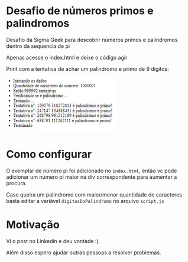 # Desafio de números primos e palindromos

Desafio da Sigma Geek para descobrir números primos e palindromos dentro da sequencia de pi

Apenas acesse o index.html e deixe o código agir

Print com a tentativa de achar um palindromo e primo de 9 digitos:

![captura de tela do desafio](./assets/capturaTela.jpg)

# Como configurar

O exemplar de número pi foi adicionado no `ìndex.html`, então vc pode adicionar um número pi maior na div correspondente para aumentar a procura.

Caso queira um palindromo com maior/menor quantidade de caracteres basta editar a variável `digitosDoPalindromo` no arquivo `script.js`

# Motivação

Vi o post no Linkedin e deu vontade :).

Além disso espero ajudar outras pessoas a resolver problemas.